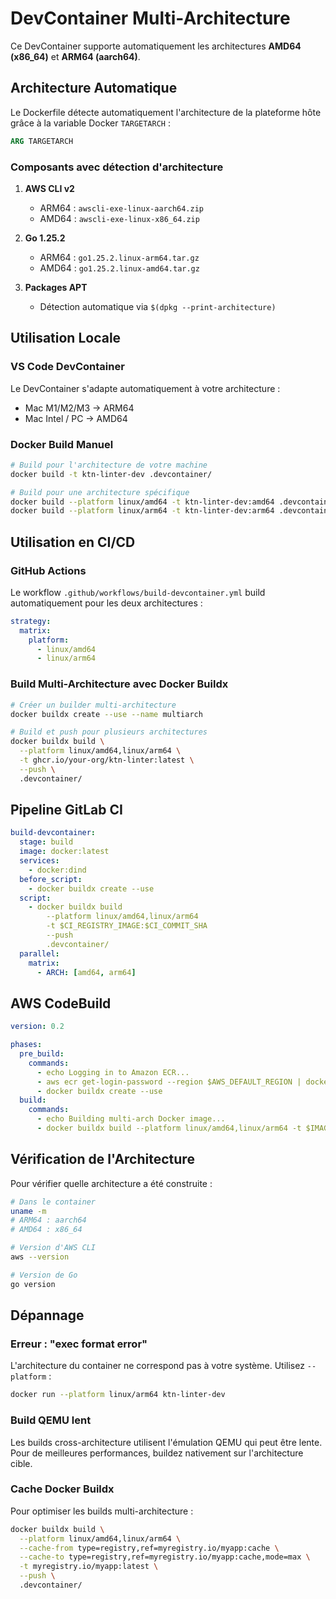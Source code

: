 # DevContainer Multi-Architecture

Ce DevContainer supporte automatiquement les architectures **AMD64 (x86_64)** et **ARM64 (aarch64)**.

## Architecture Automatique

Le Dockerfile détecte automatiquement l'architecture de la plateforme hôte grâce à la variable Docker `TARGETARCH` :

```dockerfile
ARG TARGETARCH
```

### Composants avec détection d'architecture

1. **AWS CLI v2**
   - ARM64 : `awscli-exe-linux-aarch64.zip`
   - AMD64 : `awscli-exe-linux-x86_64.zip`

2. **Go 1.25.2**
   - ARM64 : `go1.25.2.linux-arm64.tar.gz`
   - AMD64 : `go1.25.2.linux-amd64.tar.gz`

3. **Packages APT**
   - Détection automatique via `$(dpkg --print-architecture)`

## Utilisation Locale

### VS Code DevContainer
Le DevContainer s'adapte automatiquement à votre architecture :
- Mac M1/M2/M3 → ARM64
- Mac Intel / PC → AMD64

### Docker Build Manuel
```bash
# Build pour l'architecture de votre machine
docker build -t ktn-linter-dev .devcontainer/

# Build pour une architecture spécifique
docker build --platform linux/amd64 -t ktn-linter-dev:amd64 .devcontainer/
docker build --platform linux/arm64 -t ktn-linter-dev:arm64 .devcontainer/
```

## Utilisation en CI/CD

### GitHub Actions
Le workflow `.github/workflows/build-devcontainer.yml` build automatiquement pour les deux architectures :

```yaml
strategy:
  matrix:
    platform:
      - linux/amd64
      - linux/arm64
```

### Build Multi-Architecture avec Docker Buildx

```bash
# Créer un builder multi-architecture
docker buildx create --use --name multiarch

# Build et push pour plusieurs architectures
docker buildx build \
  --platform linux/amd64,linux/arm64 \
  -t ghcr.io/your-org/ktn-linter:latest \
  --push \
  .devcontainer/
```

## Pipeline GitLab CI

```yaml
build-devcontainer:
  stage: build
  image: docker:latest
  services:
    - docker:dind
  before_script:
    - docker buildx create --use
  script:
    - docker buildx build
        --platform linux/amd64,linux/arm64
        -t $CI_REGISTRY_IMAGE:$CI_COMMIT_SHA
        --push
        .devcontainer/
  parallel:
    matrix:
      - ARCH: [amd64, arm64]
```

## AWS CodeBuild

```yaml
version: 0.2

phases:
  pre_build:
    commands:
      - echo Logging in to Amazon ECR...
      - aws ecr get-login-password --region $AWS_DEFAULT_REGION | docker login --username AWS --password-stdin $AWS_ACCOUNT_ID.dkr.ecr.$AWS_DEFAULT_REGION.amazonaws.com
      - docker buildx create --use
  build:
    commands:
      - echo Building multi-arch Docker image...
      - docker buildx build --platform linux/amd64,linux/arm64 -t $IMAGE_REPO_NAME:$IMAGE_TAG --push .devcontainer/
```

## Vérification de l'Architecture

Pour vérifier quelle architecture a été construite :

```bash
# Dans le container
uname -m
# ARM64 : aarch64
# AMD64 : x86_64

# Version d'AWS CLI
aws --version

# Version de Go
go version
```

## Dépannage

### Erreur : "exec format error"
L'architecture du container ne correspond pas à votre système. Utilisez `--platform` :
```bash
docker run --platform linux/arm64 ktn-linter-dev
```

### Build QEMU lent
Les builds cross-architecture utilisent l'émulation QEMU qui peut être lente. Pour de meilleures performances, buildez nativement sur l'architecture cible.

### Cache Docker Buildx
Pour optimiser les builds multi-architecture :
```bash
docker buildx build \
  --platform linux/amd64,linux/arm64 \
  --cache-from type=registry,ref=myregistry.io/myapp:cache \
  --cache-to type=registry,ref=myregistry.io/myapp:cache,mode=max \
  -t myregistry.io/myapp:latest \
  --push \
  .devcontainer/
```
